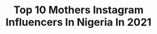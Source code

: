 ---
title: Top 10 Mothers Instagram Influencers In Nigeria In 2021
description: >-
  Find top mothers Instagram influencers in Nigeria in 2021. Most popular hashtags: #endsars #wcw #lagos.
platform: Instagram
hits: 43
text_top: Discover the best Instagram influencers on inBeat.
text_bottom: Our database aggregates 43 Instagram influencers like this in Nigeria for you to connect with.
profiles:
  - username: "hafizayahayabello"
    fullname: >-
      HAFIZA YAHAYA BELLO
    bio: >-
      Philanthropist, Patron Christian Muslim Unity Foundation. Chairperson, Mothercare Welfare Outreach. Personal Page: @Hafiza_Bello
    location: "Nigeria"
    followers: 23136
    engagement: 362
    commentsToLikes: 0.051352
    id: ck5hrdf2auon80i11ph027lbx
    verified: false
    hashtags: "#staysafe, #happymothersday, #eidmubarak, #jummahmubarak"
  - username: "officialtboss_"
    fullname: >-
      TBoss Idowu📺
    bio: >-
      Mother to an Absolute Starr⭐️☺️💖 Ex BBN S2 Finalist. The Original BossLady. Actor. Model Brand Ambassador & Influencer. Complete women don’t compete
    location: "Nigeria"
    followers: 843129
    engagement: 262
    commentsToLikes: 0.041397
    id: ck6tx4rt1vtg30j716avsz78a
    verified: true
    hashtags: "#perfection, #bossbaby, #loveislove, #aprincess"
  - username: "ifyokoye1"
    fullname: >-
      Ify Okoye
    bio: >-
      Motherhood | Beauty | Fashion | lifestyle Youtuber | Content creator #ifyokoye Founder @thepaintednailng 📍Lagos, Nigeria
    location: "Nigeria"
    followers: 106942
    engagement: 225
    commentsToLikes: 0.043021
    id: ck5q75n0o03d90i11oknei0qe
    verified: true
    hashtags: "#ifyokoye, #athome, #stayhome, #lagosmum"
  - username: "vincyprobraider"
    fullname: >-
      🇻🇨  Ms Fluffy Sharika John🇻🇨
    bio: >-
      -God First💯 -Mother Of An International Scholar. The Grass Is Greener Wherever I Am. -A Certified Braider. Located at Marsha's Hair Magic.
    location: "Nigeria"
    followers: 6378
    engagement: 695
    commentsToLikes: 0.016628
    id: ck55jjkixx5wh0i11eim4xpo3
    verified: false
    hashtags: "#vincypro, #vincybraider, #vincyprobraider, #knotlessboxbraids"
  - username: "benitaonyiuke"
    fullname: >-
      Benita Onyiuke
    bio: >-
      •Mother,Producer,script writer🎬 •CEO •@bnit_production movies •@beautyaffairbybnit salon •Follow Jesus 1st he’s the way, the truth and the life 🙏🏻😇 •🐝
    location: "Nigeria"
    followers: 103631
    engagement: 129
    commentsToLikes: 0.032102
    id: ck5c57mia2wka0i11zfymf4p8
    verified: false
    hashtags: "#endpolicebrutality, #somethingtogetyouallinyourfeelings, #memories, #amstelmaltarattlesnakechallenge"
  - username: "therealbolajiayinde"
    fullname: >-
      BOLAJI•CHIZOBA•AYINDE🇳🇬
    bio: >-
      🏡Nigeria 📍Lagos Digital Content Creator Fashion|Motherhood|Lifestyle|Beauty|Entreprenuer 📩Bolaji-ayinde@live.co.uk Founder @nouvaafrica @nouvartw
    location: "Nigeria"
    followers: 29659
    engagement: 131
    commentsToLikes: 0.054513
    id: ck601qs27fzx00i14n0jjx64t
    verified: false
    hashtags: "#mom, #fashionblogger, #ootd, #ootw"
  - username: "tukemorgan"
    fullname: >-
      Tuke Morgan|Content Creator
    bio: >-
      Saxophonist🎷 Versatile Content Creator🎥 Motherhood|Hair|Style|Beauty|Lifestyle Blog|Youtube|TikTok @tukemorgansband @tukeshotit Tukemorgan@gmail.com
    location: "Nigeria"
    followers: 19875
    engagement: 203
    commentsToLikes: 0.101070
    id: ck8ta7euzqqf80j78fyfk5go0
    verified: false
    hashtags: "#justicefornigerians, #lekkimassacre, #lekkigenocide, #sarsmustend"
  - username: "brittanysymone"
    fullname: >-
      BrittanySymone |📍Dallas,Tx
    bio: >-
      Youtuber 🎥 Natural Hair ➿ Book Hair Appt.👇🏽 @symoneprotectivestyles God|Wife|Mother of 2
    location: "Nigeria"
    followers: 5860
    engagement: 172
    commentsToLikes: 0.062320
    id: ck8sx5utkg9gv0j78a7juirfg
    verified: false
    hashtags: "#nutraburst, #nipseyhussle, #twa, #iasotea"
  - username: "ourmotherlan"
    fullname: >-
      MTN
    bio: >-
      
    location: "Nigeria"
    followers: 15136
    engagement: 1231
    commentsToLikes: 0.029316
    id: ck55ku1ds03gs0i117mleb4g1
    verified: false
    hashtags: "#thegetupstandupissue, #phenomenon, #motherlan, #converse"
  - username: "adinoyi_"
    fullname: >-
      ADINOYI David
    bio: >-
      Portrait | Wedding Photographer adinoyi32@gmail.com 📞/Whatsapp 07033368229 Studio Page @adinoyistudio
    location: "Nigeria"
    followers: 9065
    engagement: 457
    commentsToLikes: 0.017565
    id: ck8taew26rh650j78jn1gk4f2
    verified: false
    hashtags: "#adinoyiweddings, #themdaffairs, #lagos, #pictureoftheday"
---